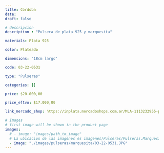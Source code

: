 ```yaml
---
title: Córdoba
date: 
draft: false

# descripcion
description : "Pulsera de plata 925 y marquesita"

materials: Plata 925

color: Plateado

dimensions: "18cm largo"

code: 03-22-0531

type: "Pulseras"

categories: []

price: $20.000,00

price_eftvo: $17.000,00

link_mercado_shop: https://inplata.mercadoshops.com.ar/MLA-1113232955-pulsera-de-plata-y-marquesitas-córdoba-_JM

# Images
# first image will be shown in the product page
images:
  # - image: "images/path_to_image"
  # La ubicacion de las imagenes es imagenes/Pulseras/Pulseras.Marquesita/03-22-0531-cordoba
  - image: "./images/pulseras/marquesita/03-22-0531.JPG"
---
```

